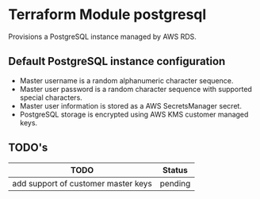 # Terraform Module postgresql

Provisions a PostgreSQL instance managed by AWS RDS.

## Default PostgreSQL instance configuration

* Master username is a random alphanumeric character sequence.
* Master user password is a random character sequence with supported special characters.
* Master user information is stored as a AWS SecretsManager secret.
* PostgreSQL storage is encrypted using AWS KMS customer managed keys.

## TODO's

| TODO | Status      |
| --- |-------------| 
| add support of customer master keys | pending |